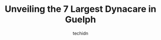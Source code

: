 ---
layout: ampstory
image: https://i0.wp.com/www.auto.or.id/wp-content/uploads/2023/06/lifelabs-medical-laboratory-services-0-guelph-1686325966.jpeg?resize=640,853
author: techidn
featured: false
description: Guelph, Ontario, Canada is a haven for Dynacare enthusiasts, boasting an impressive array of 7 top-notch establishments. Whether youre a seasoned connoisseur or simply curious to explore th
title: Unveiling the 7 Largest Dynacare in Guelph
cover:
   title: Unveiling the 7 Largest Dynacare in Guelph
   subtitle: AUTO.OR.ID
   background: https://www.auto.or.id/wp-content/uploads/2023/06/lifelabs-medical-laboratory-services-0-guelph-1686325966.jpeg

pages: 
 - layout: thirds
   top: <h1>#1 LifeLabs Medical Laboratory Services</h1>
   bottom: "<p>I have difficulty with needles sometimes but the nurse who helped me out was very friendly and distracted me with conversation. Very clean facility and theres a tv tha</p>"
   background: https://www.auto.or.id/wp-content/uploads/2023/06/lifelabs-medical-laboratory-services-1-guelph-1686325967.jpeg
   backgroundblur: true
 - layout: thirds
   top: <h1>#2 CML HealthCare Laboratory Services</h1>
   bottom: "<p>55 Wyndham St N Suite 214, Guelph, ON N1H 7T8, Canada</p>"
   background: https://www.auto.or.id/wp-content/uploads/2023/06/lifelabs-medical-laboratory-services-2-guelph-1686325968.jpeg
   cta:
      link: https://www.auto.or.id/unveiling-the-7-largest-dynacare-in-guelph/
      text: Unveiling the 7 Largest Dynacare in Guelph
 - layout: thirds
   top: <h1>#3 Dynacare Laboratory and Health Services Centre</h1>
   bottom: "<p>1030 Kennedy Cir #3C, Milton, ON L9T 0J9, Canada</p>"
   background: https://images.unsplash.com/photo-1653047256226-ab0d16c758d5?ixlib=rb-4.0.3&ixid=MnwxMjA3fDB8MHxwaG90by1wYWdlfHx8fGVufDB8fHx8&auto=format&fit=crop&w=640&h=853&q=80
   cta:
      link: https://www.auto.or.id/unveiling-the-7-largest-dynacare-in-guelph/
      text: Unveiling the 7 Largest Dynacare in Guelph
 - layout: thirds
   top: <h1>#4 Dynacare Laboratory and Health Services Centre</h1>
   bottom: "<p>71 King St W #305, Mississauga, ON L5B 4A2, Canada</p>"
   background: https://images.unsplash.com/photo-1490274494753-fd4f84681e7c?ixlib=rb-4.0.3&ixid=MnwxMjA3fDB8MHxwaG90by1wYWdlfHx8fGVufDB8fHx8&auto=format&fit=crop&w=640&h=853&q=80
   cta:
      link: https://www.auto.or.id/unveiling-the-7-largest-dynacare-in-guelph/
      text: Unveiling the 7 Largest Dynacare in Guelph
 - layout: thirds
   top: <h1>#5 LifeLabs Medical Laboratory Services</h1>
   bottom: "<p>33 Farley Dr, Guelph, ON N1L 0B7, Canada</p>"
   background: https://images.unsplash.com/photo-1522120177514-2b16ebe5634d?ixlib=rb-4.0.3&ixid=MnwxMjA3fDB8MHxwaG90by1wYWdlfHx8fGVufDB8fHx8&auto=format&fit=crop&w=640&h=853&q=80
   cta:
      link: https://www.auto.or.id/unveiling-the-7-largest-dynacare-in-guelph/
      text: Unveiling the 7 Largest Dynacare in Guelph
 - layout: thirds
   top: <h1>#6 LifeLabs Medical Laboratory Services</h1>
   bottom: "<p>83 Dawson Rd #204, Guelph, ON N1H 1B1, Canada</p>"
   background: https://images.unsplash.com/photo-1630686120465-89debf3b32a8?ixlib=rb-4.0.3&ixid=MnwxMjA3fDB8MHxwaG90by1wYWdlfHx8fGVufDB8fHx8&auto=format&fit=crop&w=640&h=853&q=80
   cta:
      link: https://www.auto.or.id/unveiling-the-7-largest-dynacare-in-guelph/
      text: Unveiling the 7 Largest Dynacare in Guelph
 - layout: thirds
   top: <h1>#7 LifeLabs Medical Laboratory Services</h1>
   bottom: "<p>85 Norfolk St #101, Guelph, ON N1H 4J4, Canada</p>"
   background: https://images.unsplash.com/photo-1623261788328-cf730e9f2667?ixlib=rb-4.0.3&ixid=MnwxMjA3fDB8MHxwaG90by1wYWdlfHx8fGVufDB8fHx8&auto=format&fit=crop&w=640&h=853&q=80
   cta:
      link: https://www.auto.or.id/unveiling-the-7-largest-dynacare-in-guelph/
      text: Unveiling the 7 Largest Dynacare in Guelph
 - layout: thirds
   middle: Continue reading...
   background: https://images.unsplash.com/photo-1567449394863-577a4311b51c?ixlib=rb-4.0.3&ixid=MnwxMjA3fDB8MHxwaG90by1wYWdlfHx8fGVufDB8fHx8&auto=format&fit=crop&w=640&h=853&q=80
   cta:
      link: https://www.auto.or.id/unveiling-the-7-largest-dynacare-in-guelph/
      text: Unveiling the 7 Largest Dynacare in Guelph

---